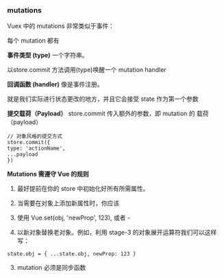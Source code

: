 ### mutations
Vuex 中的 mutations 非常类似于事件：

每个 mutation 都有

**事件类型 (type)** 一个字符串。

以store.commit 方法调用(type)唤醒一个 mutation handler

**回调函数 (handler)** 像是事件注册。

就是我们实际进行状态更改的地方，并且它会接受 state 作为第一个参数

**提交载荷（Payload）** store.commit 传入额外的参数，即 mutation 的 载荷（payload）

```
// 对象风格的提交方式
store.commit({
type: 'actionName',
...payload
})
```
**Mutations 需遵守 Vue 的规则**

1. 最好提前在你的 store 中初始化好所有所需属性。

2. 当需要在对象上添加新属性时，你应该

1. 使用 Vue.set(obj, 'newProp', 123), 或者 -

2. 以新对象替换老对象。例如，利用 stage-3 的对象展开运算符我们可以这样写：
```
state.obj = { ...state.obj, newProp: 123 }
```
3. mutation 必须是同步函数

